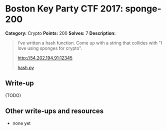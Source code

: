 # Boston Key Party CTF 2017: sponge-200

**Category:** Crypto
**Points:** 200
**Solves:** 7
**Description:**

> I've written a hash function. Come up with a string that collides with "I love
> using sponges for crypto".
>
> <http://54.202.194.91:12345>
>
> [hash.py](hash.py)

## Write-up

(TODO)

## Other write-ups and resources

* none yet
